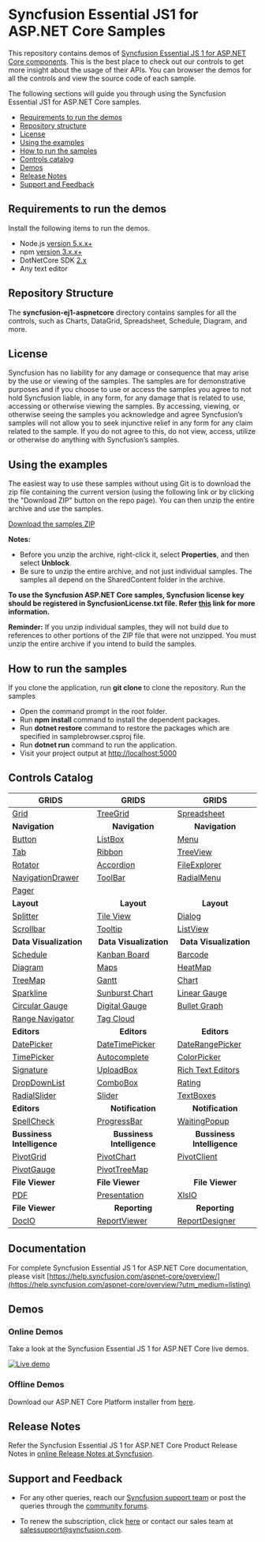 # Syncfusion Essential JS1 for ASP.NET Core Samples 

This repository contains demos of [Syncfusion Essential JS 1 for ASP.NET Core components](https://www.syncfusion.com/products/jquery/aspnetcore). This is the best place to check out our controls to get more insight about the usage of their APIs. You can browser the demos for all the controls and view the source code of each sample.

The following sections will guide you through using the Syncfusion Essential JS1 for ASP.NET Core samples.

* [Requirements to run the demos](#requirements-to-run-the-demos)
* [Repository structure](#repository-structure)
* [License](#license)
* [Using the examples](#using-the-examples)
* [How to run the samples](#how-to-run-the-samples)
* [Controls catalog](#controls-catalog) 
* [Demos](#demos)
* [Release Notes](#release-notes) 
* [Support and Feedback](#support-and-feedback)

## Requirements to run the demos

Install the following items to run the demos.

* Node.js [version 5.x.x+](https://nodejs.org/en/)
* npm [version 3.x.x+](https://blog.npmjs.org/post/85484771375/how-to-install-npm)
* DotNetCore SDK [2.x](https://www.microsoft.com/net/download)
* Any text editor

## Repository Structure

The **syncfusion-ej1-aspnetcore** directory contains samples for all the controls, such as Charts, DataGrid, Spreadsheet, Schedule, Diagram, and more.

## License

Syncfusion has no liability for any damage or consequence that may arise by the use or viewing of the samples. The samples are for demonstrative purposes and if you choose to use or access the samples you agree to not hold Syncfusion liable, in any form, for any damage that is related to use, accessing or otherwise viewing the samples. By accessing, viewing, or otherwise seeing the samples you acknowledge and agree Syncfusion’s samples will not allow you to seek injunctive relief in any form for any claim related to the sample. If you do not agree to this, do not view, access, utilize or otherwise do anything with Syncfusion’s samples.

## <a name="using-the-examples"></a>Using the examples ##

The easiest way to use these samples without using Git is to download the zip file containing the current version (using the following link or by clicking the "Download ZIP" button on the repo page). You can then unzip the entire archive and use the samples.

   [Download the samples ZIP](../../archive/master.zip)

   **Notes:** 
   * Before you unzip the archive, right-click it, select **Properties**, and then select **Unblock**.
   * Be sure to unzip the entire archive, and not just individual samples. The samples all depend on the SharedContent folder in the archive.  

**To use the Syncfusion ASP.NET Core samples, Syncfusion license key should be registered in SyncfusionLicense.txt file. Refer [this](https://www.syncfusion.com/kb/9002?utm_source=github&utm_medium=listing) link for more information.**



**Reminder:** If you unzip individual samples, they will not build due to references to other portions of the ZIP file that were not unzipped. You must unzip the entire archive if you intend to build the samples.

## How to run the samples

If you clone the application, run **git clone <repository-url>** to clone the repository.
Run the samples

* Open the command prompt in the root folder.
* Run **npm install** command to install the dependent packages.
* Run **dotnet restore** command to restore the packages which are specified in samplebrowser.csproj file.
* Run **dotnet run** command to run the application.
* Visit your project output at [http://localhost:5000](http://localhost:5000)


## Controls Catalog

| <b>GRIDS<b> | <b><center>GRIDS</center><b> | <b><center>GRIDS</center><b> |
| ------------- | --------------- | ----------- |
|[Grid](https://aspnetcore.syncfusion.com/grid/default?utm_source=github&utm_medium=listing)|[TreeGrid](https://aspnetcore.syncfusion.com/treegrid/default?utm_source=github&utm_medium=listing)|[Spreadsheet](https://aspnetcore.syncfusion.com/spreadsheet/default?utm_source=github&utm_medium=listing)|
| <b>Navigation<b> | <b><center>Navigation</center><b> | <b><center>Navigation</center><b> |
|[Button](https://aspnetcore.syncfusion.com/button/default?utm_source=github&utm_medium=listing)|[ListBox](https://aspnetcore.syncfusion.com/listbox/default?utm_medium=listing)|[Menu](https://aspnetcore.syncfusion.com/menu/default?utm_medium=listing)|
|[Tab](https://aspnetcore.syncfusion.com/tab/default?utm_medium=listing)|[Ribbon](https://aspnetcore.syncfusion.com/ribbon/default?utm_medium=listing)|[TreeView](https://aspnetcore.syncfusion.com/treeview/default?utm_medium=listing)|
|[Rotator](https://aspnetcore.syncfusion.com/rotator/default?utm_medium=listing)|[Accordion](https://aspnetcore.syncfusion.com/accordion/default?utm_medium=listing)|[FileExplorer](https://aspnetcore.syncfusion.com/fileexplorer/default?utm_medium=listing)|
|[NavigationDrawer](https://aspnetcore.syncfusion.com/navigationdrawer/default?utm_medium=listing)|[ToolBar](https://aspnetcore.syncfusion.com/toolbar/default?utm_medium=listing)|[RadialMenu](https://aspnetcore.syncfusion.com/radialmenu/default?utm_medium=listing)|
|[Pager](https://aspnetcore.syncfusion.com/pager/default?utm_medium=listing)|
|<b>Layout</b>|<b><center>Layout</center></b>|<b><center>Layout</center></b> |
|[Splitter](https://aspnetcore.syncfusion.com/splitter/default?utm_medium=listing)|[Tile View](https://aspnetcore.syncfusion.com/tileview/default?utm_medium=listing)|[Dialog](https://aspnetcore.syncfusion.com/dialog/default?utm_medium=listing)|
|[Scrollbar](https://aspnetcore.syncfusion.com/scrollbar/default?utm_medium=listing)|[Tooltip](https://aspnetcore.syncfusion.com/tooltip/default?utm_medium=listing)|[ListView](https://aspnetcore.syncfusion.com/listview/default?utm_medium=listing)|
|<b>Data Visualization</b>|<b><center>Data Visualization</center></b>|<b><center>Data Visualization</center></b> |
|[Schedule](https://aspnetcore.syncfusion.com/schedule/default?utm_medium=listing)|[Kanban Board](https://aspnetcore.syncfusion.com/kanbanboard/default?utm_medium=listing)|[Barcode](https://aspnetcore.syncfusion.com/barcode/default?utm_medium=listing)|
|[Diagram](https://aspnetcore.syncfusion.com/diagram/default?utm_medium=listing)|[Maps](https://aspnetcore.syncfusion.com/maps/default?utm_medium=listing)|[HeatMap](https://aspnetcore.syncfusion.com/heatmap/cellmapping?utm_medium=listing)|
|[TreeMap](https://aspnetcore.syncfusion.com/treemap/customization?utm_medium=listing)|[Gantt](https://aspnetcore.syncfusion.com/gantt/default?utm_medium=listing)|[Chart](https://aspnetcore.syncfusion.com/chart/default?utm_medium=listing)|
|[Sparkline](https://aspnetcore.syncfusion.com/sparkline/default?utm_medium=listing)|[Sunburst Chart](https://aspnetcore.syncfusion.com/sunburst/default?utm_medium=listing)|[Linear Gauge](https://aspnetcore.syncfusion.com/lineargauge/default?utm_medium=listing)|
|[Circular Gauge](https://aspnetcore.syncfusion.com/circulargauge/default?utm_medium=listing)|[Digital Gauge](https://aspnetcore.syncfusion.com/digitalgauge/default?utm_medium=listing)|[Bullet Graph](https://aspnetcore.syncfusion.com/bulletgraph/default?utm_medium=listing)|
|[Range Navigator](https://aspnetcore.syncfusion.com/rangenavigator/default?utm_medium=listing)|[Tag Cloud](https://aspnetcore.syncfusion.com/tagcloud/default?utm_medium=listing)| |
|<b>Editors</b>|<b><center>Editors</center></b>|<b><center>Editors</center></b> |
|[DatePicker](https://aspnetcore.syncfusion.com/datepicker/default?utm_medium=listing)|[DateTimePicker](https://aspnetcore.syncfusion.com/datetimepicker/default?utm_medium=listing)|[DateRangePicker](https://aspnetcore.syncfusion.com/daterangepicker/default?utm_medium=listing)|
|[TimePicker](https://aspnetcore.syncfusion.com/timepicker/default?utm_medium=listing)|[Autocomplete](https://aspnetcore.syncfusion.com/autocomplete/default?utm_medium=listing)|[ColorPicker](https://aspnetcore.syncfusion.com/colorpicker/default?utm_medium=listing)|
|[Signature](https://aspnetcore.syncfusion.com/signature/default?utm_medium=listing)|[UploadBox](https://aspnetcore.syncfusion.com/upload/default?utm_medium=listing)|[Rich Text Editors](https://aspnetcore.syncfusion.com/rte/default?utm_medium=listing&utm_source=aurelia&utm_campaign=aurelia-github-samples)|
|[DropDownList](https://aspnetcore.syncfusion.com/dropdownlist/default?utm_medium=listing)|[ComboBox](https://aspnetcore.syncfusion.com/combobox/default?utm_medium=listing)|[Rating](https://aspnetcore.syncfusion.com/rating/default?utm_medium=listing)|
|[RadialSlider](https://aspnetcore.syncfusion.com/radialslider/default?utm_medium=listing)|[Slider](https://aspnetcore.syncfusion.com/slider/default?utm_medium=listing)|[TextBoxes](https://aspnetcore.syncfusion.com/editor/default?utm_medium=listing)|
|<b>Editors</b>|<b><center>Notification</center></b>|<b><center>Notification</center></b> |
|[SpellCheck](https://aspnetcore.syncfusion.com/spellcheck/default?utm_medium=listing)|[ProgressBar](https://aspnetcore.syncfusion.com/progressbar/default?utm_medium=listing)|[WaitingPopup](https://aspnetcore.syncfusion.com/waitingpopup/default?utm_medium=listing)|
|<b>Bussiness Intelligence</b>|<b><center>Bussiness Intelligence</center></b>|<b><center>Bussiness Intelligence</center></b> |
|[PivotGrid](https://aspnetcore.syncfusion.com/pivotgrid/default?utm_medium=listing)|[PivotChart](https://aspnetcore.syncfusion.com/pivotchart/default?utm_medium=listing)|[PivotClient](https://aspnetcore.syncfusion.com/pivotclient/default?utm_medium=listing)|
|[PivotGauge](https://aspnetcore.syncfusion.com/pivotgauge/default?utm_medium=listing)|[PivotTreeMap](https://aspnetcore.syncfusion.com/pivottreemap/default?utm_medium=listing)||
|<b>File Viewer</b>|<b>File Viewer</b>|<b><center>File Viewer</center></b>|
|[PDF](https://aspnetcore.syncfusion.com/pdf/default?utm_medium=listing)|[Presentation](https://aspnetcore.syncfusion.com/presentation/default?utm_medium=listing)|[XlsIO](https://aspnetcore.syncfusion.com/xlsio/create?utm_medium=listing)|
|<b>File Viewer</b>|<b><center>Reporting</center></b>|<b><center>Reporting</center></b> |
|[DocIO](https://aspnetcore.syncfusion.com/docio/salesinvoice?utm_medium=listing)|[ReportViewer](https://aspnetcore.syncfusion.com/reportviewer/default?utm_medium=listing) |[ReportDesigner](https://aspnetcore.syncfusion.com/reportdesigner/default?utm_medium=listing)|

## Documentation

For complete Syncfusion Essential JS 1 for ASP.NET Core documentation, please visit [https://help.syncfusion.com/aspnet-core/overview/](https://help.syncfusion.com/aspnet-core/overview/?utm_medium=listing)

## Demos

### Online Demos

Take a look at the Syncfusion Essential JS 1 for ASP.NET Core live demos.

[![Live demo](http://dabuttonfactory.com/button.png?t=Live+demo&f=Calibri-Bold&ts=24&tc=fff&tshs=1&tshc=000&hp=20&vp=8&c=5&bgt=gradient&bgc=3d85c6&ebgc=073763)](http://aspnetcore.syncfusion.com/?utm_medium=listing)

### Offline Demos

Download our ASP.NET Core Platform installer from [here](https://www.syncfusion.com/downloads/aspnetcore/?utm_medium=listing).

## Release Notes

Refer the Syncfusion Essential JS 1 for ASP.NET Core Product Release Notes in [online Release Notes at Syncfusion](http://help.syncfusion.com/aspnet-core/release-notes/?utm_medium=listing).

## Support and Feedback

* For any other queries, reach our [Syncfusion support team](https://www.syncfusion.com/support/directtrac/incidents/newincident?utm_source=github&utm_medium=listing) or post the queries through the [community forums](https://www.syncfusion.com/forums?utm_source=github&utm_medium=listing).

* To renew the subscription, click [here](https://www.syncfusion.com/sales/products?utm_source=github&utm_medium=listing) or contact our sales team at <salessupport@syncfusion.com>.
